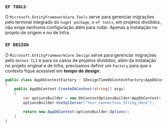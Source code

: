 
### `EF TOOLS`
O `Microsoft.EntityFrameworkCore.Tools` serve para gerenciar migrações pelo terminal integrado do `nuget package`, o `ef tools`, em projetos divididos,  não exige nenhuma configuração além para rodar. Apenas a instalação no projeto de origem e no de Infra.

### `EF DESIGN`
O `Microsoft.EntityFrameworkCore.Design` serve para gerenciar migrações pelo `dotnet CLI` e para os casos de projetos divididos, além da instalação no projeto original e de Infra, precisamos definir um  `Factory` para que o contexto fique acessível em **tempo de design**:
```csharp
public class AppDbContextFactory : IDesignTimeDbContextFactory<AppDbContext>
{
    public AppDbContext CreateDbContext(string[] args)
    {
        var optionsBuilder = new DbContextOptionsBuilder<AppDbContext>();
        optionsBuilder.UseSqlServer("Your_Connection_String_Here");

        return new AppDbContext(optionsBuilder.Options);
    }
}
```